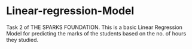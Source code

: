 # Linear-regression-Model

Task 2 of THE SPARKS FOUNDATION.
This is a basic Linear Regression Model for predicting the marks of the students based on the no. of hours they studied.
